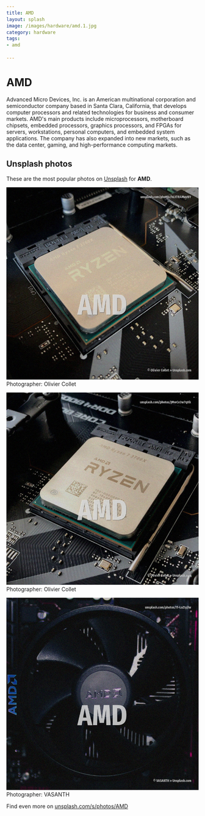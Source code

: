 ```yaml
---
title: AMD
layout: splash
image: /images/hardware/amd.1.jpg
category: hardware
tags:
- amd

---
```

# AMD

Advanced Micro Devices, Inc.  is an American multinational corporation and semiconductor company based in Santa Clara,  California, that develops computer processors and related technologies for business and consumer  markets.  AMD's main products include microprocessors, motherboard chipsets, embedded processors, graphics  processors, and FPGAs for servers, workstations, personal computers, and embedded system  applications. The company has also expanded into new markets, such as the data center, gaming, and  high-performance computing markets. 

 
## Unsplash photos
These are the most popular photos on [Unsplash](https://unsplash.com) for **AMD**.
 
![AMD](/images/hardware/amd.1.jpg)
Photographer:  Olivier Collet
 
![AMD](/images/hardware/amd.2.jpg)
Photographer:  Olivier Collet
 
![AMD](/images/hardware/amd.3.jpg)
Photographer:  VASANTH
 
Find even more on [unsplash.com/s/photos/AMD](https://unsplash.com/s/photos/AMD)
 
